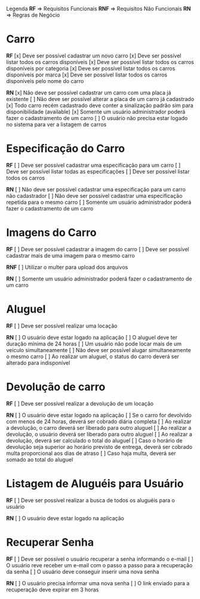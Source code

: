 Legenda
**RF** => Requisitos Funcionais
**RNF** => Requisitos Não Funcionais
**RN** => Regras de Negócio

# Carro

**RF**
[x] Deve ser possível cadastrar um novo carro
[x] Deve ser possível listar todos os carros disponíveis
[x] Deve ser possível listar todos os carros disponíveis por categoria
[x] Deve ser possível listar todos os carros disponíveis por marca
[x] Deve ser possível listar todos os carros disponíveis pelo nome do carro


**RN**
[x] Não deve ser possível cadastrar um carro com uma placa já existente
[ ] Não deve ser possível alterar a placa de um carro já cadastrado
[x] Todo carro recém cadastrado deve conter a sinalização padrão sim para disponibilidade (available)
[x] Somente um usuário administrador poderá fazer o cadastramento de um carro
[ ] O usuário não precisa estar logado no sistema para ver a listagem de carros


# Especificação do Carro

**RF**
[ ] Deve ser possível cadastrar uma especificação para um carro
[ ] Deve ser possível listar todas as especificações
[ ] Deve ser possível listar todos os carros

**RN**
[ ] Não deve ser possível cadastrar uma especificação para um carro não cadastrador
[ ] Não deve ser possível cadastrar uma especificação repetida para o mesmo carro
[ ] Somente um usuário administrador poderá fazer o cadastramento de um carro


# Imagens do Carro

**RF**
[ ] Deve ser possível cadastrar a imagem do carro
[ ] Deve ser possível cadastrar mais de uma imagem para o mesmo carro

**RNF**
[ ] Utilizar o multer para upload dos arquivos

**RN**
[ ] Somente um usuário administrador poderá fazer o cadastramento de um carro


# Aluguel

**RF**
[ ]  Deve ser possível realizar uma locação

**RN**
[ ]  O usuário deve estar logado na aplicação
[ ]  O aluguel deve ter duração mínima de 24 horas
[ ]  Um usuário não pode locar mais de um veículo simultaneamente
[ ]  Não deve ser possível alugar simultaneamente o mesmo carro
[ ]  Ao realizar um aluguel, o status do carro deverá ser alterado para indisponível


# Devolução de carro

**RF**
[ ]  Deve ser possível realizar a devolução de um locação

**RN**
[ ]  O usuário deve estar logado na aplicação
[ ]  Se o carro for devolvido com menos de 24 horas, deverá ser cobrado diária completa
[ ]  Ao realizar a devolução, o carro deverá ser liberado para outro aluguel
[ ]  Ao realizar a devolução, o usuário deverá ser liberado para outro aluguel
[ ]  Ao realizar a devolução, deverá ser calculado o total do aluguel
[ ]  Caso o horário de devolução seja superior ao horário previsto de entrega,
     deverá ser cobrado multa proporcional aos dias de atraso
[ ]  Caso haja multa, deverá ser somado ao total do aluguel


# Listagem de Aluguéis para Usuário

**RF**
[ ] Deve ser possível realizar a busca de todos os aluguéis para o usuário

**RN**
[ ] O usuário deve estar logado na aplicação


# Recuperar Senha

**RF**
[ ] Deve ser possível o usuário recuperar a senha informando o e-mail
[ ] O usuário reve receber um e-mail com o passo a passo para a recuperação da senha
[ ] O usuário deve conseguir inserir uma nova senha

**RN**
[ ] O usuário precisa informar uma nova senha
[ ] O link enviado para a recuperação deve expirar em 3 horas
